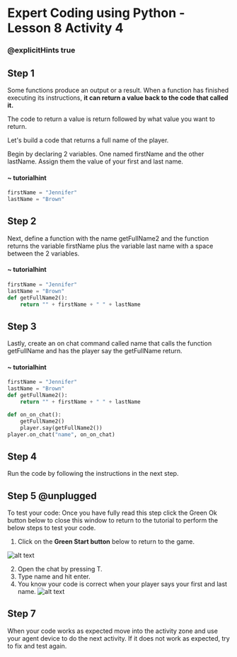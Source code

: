 # Expert Coding using Python - Lesson 8 Activity 4
### @explicitHints true

## Step 1

Some functions produce an output or a result. When a function has finished executing its instructions, **it can return a value back to the code that called it.**

The code to return a value is return followed by what value you want to return. 

Let's build a code that returns a full name of the player. 

Begin by declaring 2 variables.  One named firstName and the other lastName.  Assign them the value of your first and last name. 

#### ~ tutorialhint

```python
firstName = "Jennifer"
lastName = "Brown"
```

## Step 2

Next, define a function with the name getFullName2 and the function returns the variable firstName plus the variable last name with a space between the 2 variables. 

#### ~ tutorialhint

```python
firstName = "Jennifer"
lastName = "Brown"
def getFullName2():
    return "" + firstName + " " + lastName

```

## Step 3

Lastly,  create an on chat command called name that calls the function getFullName and has the player say the getFullName return. 

#### ~ tutorialhint

```python
firstName = "Jennifer"
lastName = "Brown"
def getFullName2():
    return "" + firstName + " " + lastName

def on_on_chat():
    getFullName2()
    player.say(getFullName2())
player.on_chat("name", on_on_chat)


```

## Step 4

Run the code by following the instructions in the next step.


## Step 5 @unplugged
To test your code:
Once you have fully read this step click the Green Ok button below to close this window to return to the tutorial to perform the below steps to test your code.

1. Click on the **Green Start button** below to return to the game.

  

![alt text](https://expertjs.codingcredentials.com/Lesson1/1.1/1.JPG?raw=true  "Start")

2. Open the chat by pressing T. 
3. Type name and hit enter. 
4. You know your code is correct when your player says your first and last name. 
![alt text](https://expertjs.codingcredentials.com/Lesson7/7.2/7.2.png?raw=true  "code")

## Step 7

When your code works as expected move into the activity zone and use your agent device to do the next activity.
If it does not work as expected, try to fix and test again.